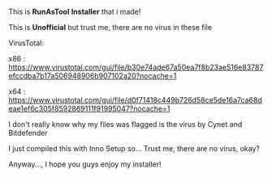 This is **RunAsTool** **Installer** that i made!

This is **Unofficial** but trust me, there are no virus in these file

VirusTotal:

x86 : https://www.virustotal.com/gui/file/b30e74ade67a50ea7f8b23ae516e83787efccdba7b17a506948906b907102a20?nocache=1

x64 : https://www.virustotal.com/gui/file/d0f71418c449b726d58ce5de16a7ca68deae1ef6c305f8592869111f91995047?nocache=1

I don't really know why my files was flagged is the virus by Cynet and Bitdefender

I just compiled this with Inno Setup so... Trust me, there are no virus, okay?

Anyway...,  I hope you guys enjoy my installer!